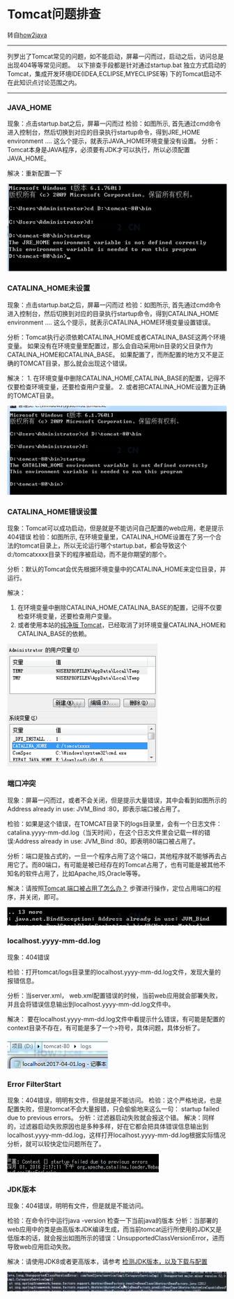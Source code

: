 # Tomcat问题排查

转自[how2java](http://how2j.cn/k/tomcat/tomcat-faq/1132.html)

---

列罗出了Tomcat常见的问题，如不能启动，屏幕一闪而过，启动之后，访问总是出现404等等常见问题。   以下排查手段都是针对通过startup.bat 独立方式启动的Tomcat，集成开发环境IDE(IDEA,ECLIPSE,MYECLIPSE等) 下的Tomcat启动不在此知识点讨论范围之内。 

---

### JAVA_HOME

现象：点击startup.bat之后，屏幕一闪而过 检验：如图所示, 首先通过cmd命令进入控制台，然后切换到对应的目录执行startup命令，得到JRE_HOME environment .... 这么个提示，就表示JAVA_HOME环境变量没有设置。 分析：Tomcat本身是JAVA程序，必须要有JDK才可以执行，所以必须配置JAVA_HOME。 

解决：重新配置一下

![](image/80.png)

### CATALINA_HOME未设置 

现象：点击startup.bat之后，屏幕一闪而过 检验：如图所示, 首先通过cmd命令进入控制台，然后切换到对应的目录执行startup命令，得到CATALINA_HOME environment .... 这么个提示，就表示CATALINA_HOME环境变量设置错误。 

分析：Tomcat执行必须依赖CATALINA_HOME或者CATALINA_BASE这两个环境变量。 如果没有在环境变量里配置过，那么会自动采用bin目录的父目录作为CATALINA_HOME和CATALINA_BASE。 如果配置了，而所配置的地方又不是正确的TOMCAT目录，那么就会出现这个错误。 

解决： 1. 在环境变量中删除CATALINA_HOME,CATALINA_BASE的配置，记得不仅要检查环境变量，还要检查用户变量。 2. 或者把CATALINA_HOME设置为正确的TOMCAT目录。 

![](image/81.png)

### CATALINA_HOME错误设置 

现象：Tomcat可以成功启动，但是就是不能访问自己配置的web应用，老是提示404错误 检验：如图所示, 在环境变量里，CATALINA_HOME设置在了另一个合法的tomcat目录上，所以无论运行哪个startup.bat，都会导致这个d:/tomcatxxxx目录下的程序被启动，而不是你期望的那个。 

分析：默认的Tomcat会优先根据环境变量中的CATALINA_HOME来定位目录，并运行。 

解决： 

1. 在环境变量中删除CATALINA_HOME,CATALINA_BASE的配置，记得不仅要检查环境变量，还要检查用户变量。 
2. 或者使用本站的[纯净版 Tomcat](http://how2j.cn/k/tomcat/tomcat-download/1130.html)，已经取消了对环境变量CATALINA_HOME和CATALINA_BASE的依赖。 

![](image/82.png)

### 端口冲突 

现象：屏幕一闪而过，或者不会关闭，但是提示大量错误，其中会看到如图所示的Address already in use: JVM_Bind <null>:80，即表示端口被占用了。  

检验：如果是这个错误，在TOMCAT目录下的logs目录里，会有一个日志文件：catalina.yyyy-mm-dd.log（当天时间），在这个日志文件里会记载一样的错误:Address already in use: JVM_Bind <null>:80。即表明80端口被占用了。  

分析：端口是独占式的，一旦一个程序占用了这个端口，其他程序就不能够再去占用它了。而80端口，有可能是被已经存在的Tomcat占用了，也有可能是被其他不知名的软件占用了，比如Apache,IIS,Oracle等等。 

解决：请按照[Tomcat 端口被占用了怎么办？](http://how2j.cn/k/tomcat/tomcat-portfix/545.html) 步骤进行操作，定位占用端口的程序，并关闭，即可。 

![](image/83.png)

### localhost.yyyy-mm-dd.log 

现象：404错误 

检验：打开tomcat/logs目录里的localhost.yyyy-mm-dd.log文件，发现大量的报错信息。 

分析：当server.xml， web.xml配置错误的时候，当前web应用就会部署失败，并且会将错误信息输出到localhost.yyyy-mm-dd.log文件中。 

解决： 要在localhost.yyyy-mm-dd.log文件中看提示什么错误，有可能是配置的context目录不存在，有可能是多了一个>符号，具体问题，具体分析了。 

![](image/84.png)

### Error FilterStart 

现象：404错误，明明有文件，但是就是不能访问。
检验：这个严格地说，也是配置失败，但是tomcat不会大量报错，只会偷偷地来这么一句： startup failed due to previous errors。
分析：过滤器启动失败就会报这个错。
解决：同样的，过滤器启动失败原因也是多种多样，好在它都会把具体错误信息输出到localhost.yyyy-mm-dd.log，这样打开localhost.yyyy-mm-dd.log根据实际情况分析，就可以较快定位问题所在了。

 ![](image/85.png)

### JDK版本

现象：404错误，明明有文件，但是就是不能访问。 

检验：在命令行中运行java -version 检查一下当前java的版本 分析：当部署的web应用中的类是由高版本JDK编译生成，而当前tomcat运行所使用的JDK又是低版本的话，就会报出如图所示的错误：UnsupportedClassVersionError，进而导致web应用启动失败。 

解决：请使用JDK8或者更高版本，请参考 [检测JDK版本，以及下载与配置](http://how2j.cn/k/helloworld/helloworld-jdk/141.html) 

![](image/86.png)

